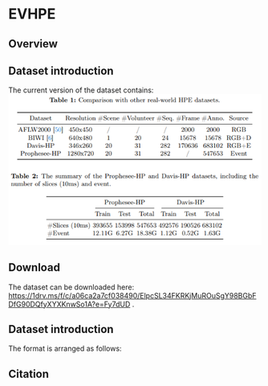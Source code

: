 # EVHPE

## Overview

## Dataset introduction
The current version of the dataset contains:
![image](https://github.com/Jiahui-Yuan-1/EVHPE/blob/main/images/dataset.png)

## Download

The dataset can be downloaded here: https://1drv.ms/f/c/a06ca2a7cf038490/ElpcSL34FKRKjMuROuSgY98BGbFDfG90DQfyXYXKnwSo1A?e=Fy7dUD .

## Dataset introduction
The format is arranged as follows:

## Citation
